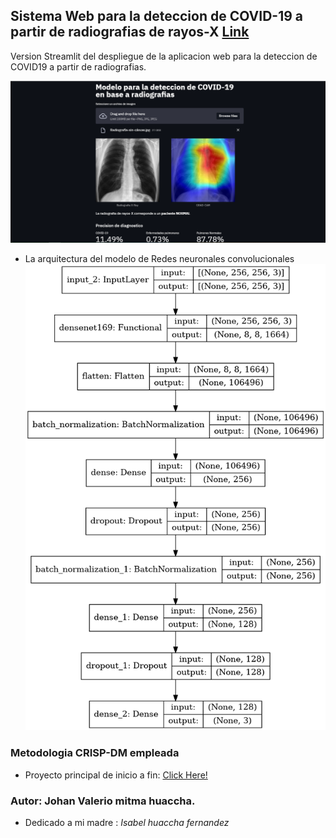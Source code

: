 ## Sistema Web para la deteccion de COVID-19 a partir de radiografias de rayos-X [Link](https://share.streamlit.io/jovamih/covid19detectorapp/main/app.py)

Version Streamlit del despliegue de la aplicacion web  para la deteccion de COVID19 a partir de radiografias.

![Pagina web](resources/captura_web.png)

* La arquitectura del modelo de Redes neuronales convolucionales
![arquitectura](resources/arquitectura_final.png)


### Metodologia CRISP-DM empleada

* Proyecto  principal de inicio a fin: [Click Here!](https://github.com/Jovamih/Modelo-Deteccion-COVID19)

### Autor: Johan Valerio mitma huaccha.
* Dedicado a mi madre : *Isabel huaccha fernandez*
